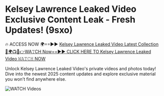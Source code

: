 # Kelsey Lawrence Leaked Video Exclusive Content Leak - Fresh Updates! (9sxo)

🔥 ACCESS NOW 🌍==►► <a href="https://tinyurl.com/3fjeunct" rel="nofollow">Kelsey Lawrence Leaked Video Latest Collection</a></h3>
[🔴🌍📺📱👉WA𝚃CH Now==►► CLICK HERE TO Kelsey Lawrence Leaked Video 𝚆𝙰𝚃𝙲𝙷 NOW](https://tinyurl.com/3fjeunct)

Unlock Kelsey Lawrence Leaked Video's private videos and photos today! Dive into the newest 2025 content updates and explore exclusive material you won’t find anywhere else.


<a href="https://tinyurl.com/3fjeunct" rel="nofollow" data-target="animated-image.originalLink"><img src="https://camo.githubusercontent.com/8a4f000d20f83aca3bf7ec5f350d767afa0574a8a352519fd8cfa583a6f93a33/68747470733a2f2f692e696d6775722e636f6d2f644a486b345a712e676966" alt="WATCH Videos" data-canonical-src="https://i.imgur.com/dJHk4Zq.gif" style="max-width: 100%; display: inline-block;" data-target="animated-image.originalImage"></a>
